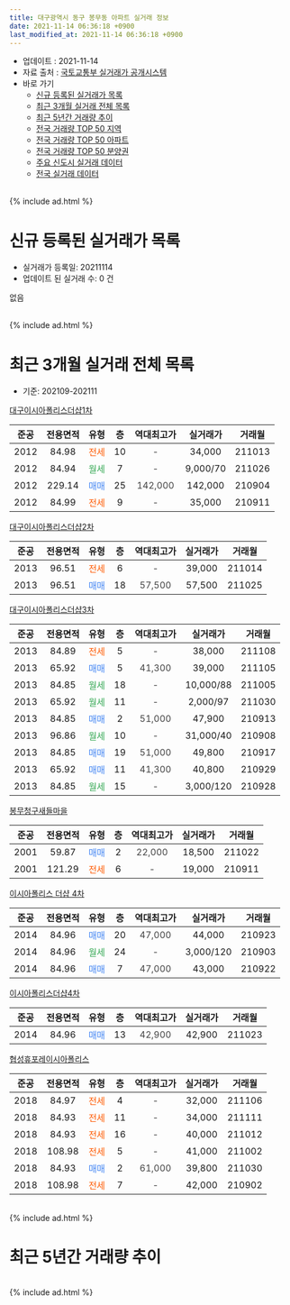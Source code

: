 ```yaml
---
title: 대구광역시 동구 봉무동 아파트 실거래 정보
date: 2021-11-14 06:36:18 +0900
last_modified_at: 2021-11-14 06:36:18 +0900
---
```


* 업데이트 : 2021-11-14
* 자료 출처 : [국토교통부 실거래가 공개시스템](http://rt.molit.go.kr)
* 바로 가기
    * [신규 등록된 실거래가 목록](#신규-등록된-실거래가-목록)
    * [최근 3개월 실거래 전체 목록](#최근-3개월-실거래-전체-목록)
    * [최근 5년간 거래량 추이](#최근-5년간-거래량-추이)
    * [전국 거래량 TOP 50 지역](https://inasie.github.io/apt-trade-info/최근-3개월-전국에서-가장-거래가-많이-발생한-지역)
    * [전국 거래량 TOP 50 아파트](https://inasie.github.io/apt-trade-info/최근-3개월-전국에서-가장-거래가-많이-발생한-아파트)
    * [전국 거래량 TOP 50 분양권](https://inasie.github.io/apt-trade-info/최근-3개월-전국에서-가장-거래가-많이-발생한-분양권)
    * [주요 신도시 실거래 데이터](https://inasie.github.io/apt-trade-info/주요-신도시)
    * [전국 실거래 데이터](https://inasie.github.io/apt-trade-info/전국)
<br>
{% include ad.html %}
<br>

# 신규 등록된 실거래가 목록
* 실거래가 등록일: 20211114
* 업데이트 된 실거래 수: 0 건

없음

<br>
{% include ad.html %}
<br>

# 최근 3개월 실거래 전체 목록
* 기준: 202109-202111


[대구이시아폴리스더샵1차](https://search.naver.com/search.naver?query=%EB%8C%80%EA%B5%AC%EA%B4%91%EC%97%AD%EC%8B%9C+%EB%8F%99%EA%B5%AC+%EB%B4%89%EB%AC%B4%EB%8F%99+%EB%8C%80%EA%B5%AC%EC%9D%B4%EC%8B%9C%EC%95%84%ED%8F%B4%EB%A6%AC%EC%8A%A4%EB%8D%94%EC%83%B51%EC%B0%A8)

|준공|전용면적|유형|층|역대최고가|실거래가|거래월|
|:---:|:---:|:---:|:---:|:---:|:---:|:---:|
|2012|84.98|<span style="color:#ff5a00">전세</span>|10|<span style="color:#444444">-</span>|34,000|211013|
|2012|84.94|<span style="color:#34a853">월세</span>|7|<span style="color:#444444">-</span>|9,000/70|211026|
|2012|229.14|<span style="color:#4285f3">매매</span>|25|<span style="color:#444444">142,000</span>|142,000|210904|
|2012|84.99|<span style="color:#ff5a00">전세</span>|9|<span style="color:#444444">-</span>|35,000|210911|

[대구이시아폴리스더샵2차](https://search.naver.com/search.naver?query=%EB%8C%80%EA%B5%AC%EA%B4%91%EC%97%AD%EC%8B%9C+%EB%8F%99%EA%B5%AC+%EB%B4%89%EB%AC%B4%EB%8F%99+%EB%8C%80%EA%B5%AC%EC%9D%B4%EC%8B%9C%EC%95%84%ED%8F%B4%EB%A6%AC%EC%8A%A4%EB%8D%94%EC%83%B52%EC%B0%A8)

|준공|전용면적|유형|층|역대최고가|실거래가|거래월|
|:---:|:---:|:---:|:---:|:---:|:---:|:---:|
|2013|96.51|<span style="color:#ff5a00">전세</span>|6|<span style="color:#444444">-</span>|39,000|211014|
|2013|96.51|<span style="color:#4285f3">매매</span>|18|<span style="color:#444444">57,500</span>|57,500|211025|

[대구이시아폴리스더샵3차](https://search.naver.com/search.naver?query=%EB%8C%80%EA%B5%AC%EA%B4%91%EC%97%AD%EC%8B%9C+%EB%8F%99%EA%B5%AC+%EB%B4%89%EB%AC%B4%EB%8F%99+%EB%8C%80%EA%B5%AC%EC%9D%B4%EC%8B%9C%EC%95%84%ED%8F%B4%EB%A6%AC%EC%8A%A4%EB%8D%94%EC%83%B53%EC%B0%A8)

|준공|전용면적|유형|층|역대최고가|실거래가|거래월|
|:---:|:---:|:---:|:---:|:---:|:---:|:---:|
|2013|84.89|<span style="color:#ff5a00">전세</span>|5|<span style="color:#444444">-</span>|38,000|211108|
|2013|65.92|<span style="color:#4285f3">매매</span>|5|<span style="color:#444444">41,300</span>|39,000|211105|
|2013|84.85|<span style="color:#34a853">월세</span>|18|<span style="color:#444444">-</span>|10,000/88|211005|
|2013|65.92|<span style="color:#34a853">월세</span>|11|<span style="color:#444444">-</span>|2,000/97|211030|
|2013|84.85|<span style="color:#4285f3">매매</span>|2|<span style="color:#444444">51,000</span>|47,900|210913|
|2013|96.86|<span style="color:#34a853">월세</span>|10|<span style="color:#444444">-</span>|31,000/40|210908|
|2013|84.85|<span style="color:#4285f3">매매</span>|19|<span style="color:#444444">51,000</span>|49,800|210917|
|2013|65.92|<span style="color:#4285f3">매매</span>|11|<span style="color:#444444">41,300</span>|40,800|210929|
|2013|84.85|<span style="color:#34a853">월세</span>|15|<span style="color:#444444">-</span>|3,000/120|210928|

[봉무청구새들마을](https://search.naver.com/search.naver?query=%EB%8C%80%EA%B5%AC%EA%B4%91%EC%97%AD%EC%8B%9C+%EB%8F%99%EA%B5%AC+%EB%B4%89%EB%AC%B4%EB%8F%99+%EB%B4%89%EB%AC%B4%EC%B2%AD%EA%B5%AC%EC%83%88%EB%93%A4%EB%A7%88%EC%9D%84)

|준공|전용면적|유형|층|역대최고가|실거래가|거래월|
|:---:|:---:|:---:|:---:|:---:|:---:|:---:|
|2001|59.87|<span style="color:#4285f3">매매</span>|2|<span style="color:#444444">22,000</span>|18,500|211022|
|2001|121.29|<span style="color:#ff5a00">전세</span>|6|<span style="color:#444444">-</span>|19,000|210911|

[이시아폴리스 더샵 4차](https://search.naver.com/search.naver?query=%EB%8C%80%EA%B5%AC%EA%B4%91%EC%97%AD%EC%8B%9C+%EB%8F%99%EA%B5%AC+%EB%B4%89%EB%AC%B4%EB%8F%99+%EC%9D%B4%EC%8B%9C%EC%95%84%ED%8F%B4%EB%A6%AC%EC%8A%A4+%EB%8D%94%EC%83%B5+4%EC%B0%A8)

|준공|전용면적|유형|층|역대최고가|실거래가|거래월|
|:---:|:---:|:---:|:---:|:---:|:---:|:---:|
|2014|84.96|<span style="color:#4285f3">매매</span>|20|<span style="color:#444444">47,000</span>|44,000|210923|
|2014|84.96|<span style="color:#34a853">월세</span>|24|<span style="color:#444444">-</span>|3,000/120|210903|
|2014|84.96|<span style="color:#4285f3">매매</span>|7|<span style="color:#444444">47,000</span>|43,000|210922|

[이시아폴리스더샵4차](https://search.naver.com/search.naver?query=%EB%8C%80%EA%B5%AC%EA%B4%91%EC%97%AD%EC%8B%9C+%EB%8F%99%EA%B5%AC+%EB%B4%89%EB%AC%B4%EB%8F%99+%EC%9D%B4%EC%8B%9C%EC%95%84%ED%8F%B4%EB%A6%AC%EC%8A%A4%EB%8D%94%EC%83%B54%EC%B0%A8)

|준공|전용면적|유형|층|역대최고가|실거래가|거래월|
|:---:|:---:|:---:|:---:|:---:|:---:|:---:|
|2014|84.96|<span style="color:#4285f3">매매</span>|13|<span style="color:#444444">42,900</span>|42,900|211023|

[협성휴포레이시아폴리스](https://search.naver.com/search.naver?query=%EB%8C%80%EA%B5%AC%EA%B4%91%EC%97%AD%EC%8B%9C+%EB%8F%99%EA%B5%AC+%EB%B4%89%EB%AC%B4%EB%8F%99+%ED%98%91%EC%84%B1%ED%9C%B4%ED%8F%AC%EB%A0%88%EC%9D%B4%EC%8B%9C%EC%95%84%ED%8F%B4%EB%A6%AC%EC%8A%A4)

|준공|전용면적|유형|층|역대최고가|실거래가|거래월|
|:---:|:---:|:---:|:---:|:---:|:---:|:---:|
|2018|84.97|<span style="color:#ff5a00">전세</span>|4|<span style="color:#444444">-</span>|32,000|211106|
|2018|84.93|<span style="color:#ff5a00">전세</span>|11|<span style="color:#444444">-</span>|34,000|211111|
|2018|84.93|<span style="color:#ff5a00">전세</span>|16|<span style="color:#444444">-</span>|40,000|211012|
|2018|108.98|<span style="color:#ff5a00">전세</span>|5|<span style="color:#444444">-</span>|41,000|211002|
|2018|84.93|<span style="color:#4285f3">매매</span>|2|<span style="color:#444444">61,000</span>|39,800|211030|
|2018|108.98|<span style="color:#ff5a00">전세</span>|7|<span style="color:#444444">-</span>|42,000|210902|


<br>
{% include ad.html %}
<br>

# 최근 5년간 거래량 추이


<div style="width:100%;">
    <canvas id="deal_progress" height="200"></canvas>
</div>

<script>
new Chart(document.getElementById("deal_progress"), {
    type: 'line',
    data: {
        labels: ['201611','201612','201701','201702','201703','201704','201705','201706','201707','201708','201709','201710','201711','201712','201801','201802','201803','201804','201805','201806','201807','201808','201809','201810','201811','201812','201901','201902','201903','201904','201905','201906','201907','201908','201909','201910','201911','201912','202001','202002','202003','202004','202005','202006','202007','202008','202009','202010','202011','202012','202101','202102','202103','202104','202105','202106','202107','202108','202109','202110','202111'],
        datasets: [{
            label: '매매',
            pointRadius: 1,
            data: [19, 18, 9, 19, 20, 18, 24, 40, 45, 46, 25, 18, 12, 26, 59, 47, 50, 52, 60, 20, 22, 25, 36, 33, 21, 21, 18, 15, 13, 20, 30, 21, 28, 34, 28, 38, 25, 36, 32, 38, 16, 17, 24, 36, 42, 29, 70, 47, 75, 30, 14, 9, 7, 16, 17, 9, 4, 5, 6, 4, 1],
            borderColor: "rgba(255, 201, 14, 1)",
            backgroundColor: "rgba(255, 201, 14, 0.5)",
            fill: false,
            lineTension: 0
        },{
            label: '전월세',
            pointRadius: 1,
            data: [12, 9, 7, 16, 7, 2, 8, 12, 6, 8, 9, 10, 16, 11, 22, 19, 35, 27, 34, 37, 32, 26, 24, 13, 13, 6, 15, 19, 12, 13, 18, 14, 10, 11, 12, 12, 11, 9, 13, 15, 16, 22, 29, 25, 33, 26, 14, 19, 5, 15, 7, 11, 10, 17, 15, 17, 17, 18, 6, 7, 3],
            borderColor: "rgba(0, 141, 185, 1)",
            backgroundColor: "rgba(0, 141, 185, 0.5)",
            fill: false,
            lineTension: 0
        }
        ]
    },
    options: {
        responsive: true,
        title: {
            display: false
        },
        tooltips: {
            mode: 'index',
            intersect: false
        },
        hover: {
            mode: 'nearest',
            intersect: true
        },
        scales: {
            xAxes: [{
                display: true,
                scaleLabel: {
                    display: true,
                    labelString: '년/월'
                }
            }],
            yAxes: [{
                display: true,
                ticks: {
                    suggestedMin: 0,
                },
                scaleLabel: {
                    display: true,
                    labelString: '실거래 수'
                }
            }]
        }
    }
});

</script>


<br>
{% include ad.html %}
<br>

